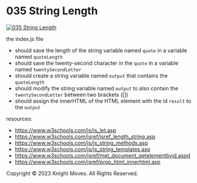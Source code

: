 # 035 String Length

[![035 String Length](https://img.youtube.com/vi/L6DmgHvt2ps/0.jpg)](https://www.youtube.com/watch?v=L6DmgHvt2ps)

the index.js file
- should save the length of the string variable named `quote` in a variable named `quoteLength`
- should save the twenty-second character in the `quote` in a variable named `twentySecondLetter`
- should create a string variable named `output` that contains the `quoteLength` 
- should modify the string variable named `output` to also contain the `twentySecondLetter` between two brackets ([])
- should assign the innerHTML of the HTML element with the id `result` to the `output`

resources:
- https://www.w3schools.com/js/js_let.asp
- https://www.w3schools.com/jsref/jsref_length_string.asp
- https://www.w3schools.com/js/js_string_methods.asp
- https://www.w3schools.com/js/js_string_templates.asp
- https://www.w3schools.com/jsref/met_document_getelementbyid.aspd
- https://www.w3schools.com/jsref/prop_html_innerhtml.asp

Copyright &copy; 2023 Knight Moves. All Rights Reserved.
